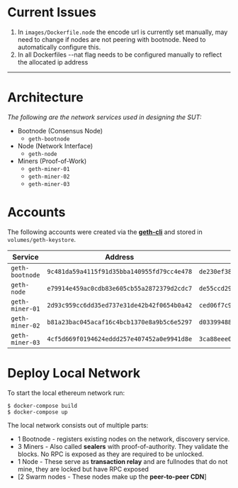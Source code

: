 # Current Issues
1. In ```images/Dockerfile.node``` the encode url is currently set manually, may need to change if nodes are not peering with bootnode. Need to automatically configure this.
2. In all Dockerfiles --nat flag needs to be configured manually to reflect the allocated ip address

---

# Architecture
*The following are the network services used in designing the SUT:*

- Bootnode (Consensus Node)
    - `geth-bootnode`
- Node (Network Interface)
    - `geth-node`
- Miners (Proof-of-Work)
    - `geth-miner-01`
    - `geth-miner-02`
    - `geth-miner-03`

# Accounts
The following accounts were created via the [**geth-cli**](https://geth.ethereum.org/docs/interface/command-line-options) and stored in `volumes/geth-keystore`.

| Service | Address | Private Key | Password |
| - | - | - | - |
| `geth-bootnode` | `9c481da59a4115f91d35bba140955fd79cc4e478` | `de230ef38051468dfb7758c7cfb2cd136895224fd24fcb1525d646861d4c6fb3` | `pass` |
| `geth-node` | `e79914e459ac0cdb83e605cb55a2872379d2cdc7` | `de55ccd2922f839f88533ee7b5e46a7cbc1e338d57c7406a46d5a1064922cad7` | `pass` |
| `geth-miner-01` | `2d93c959cc6dd35ed737e31de42b42f0654b0a42` | `ced06f7c9ce499ec0bbc9d78a162fcbcaa78f0146a6362c41ed1c5168bb6a265` | `pass` |
| `geth-miner-02` | `b81a23bac045acaf16c4bcb1370e8a9b5c6e5297` | `d03399488878127a6eb734317ebe4d28b49704b40142768328ccbd1b2ba51ec1` | `pass` |
| `geth-miner-03` | `4cf5d669f0194624eddd257e407452a0e9941d8e` | `3ca88eee0a2341ff684646eb25e9d2dd77d1a02623ffc60e8cb3567eb8aea346` | `pass` |

# Deploy Local Network
To start the local ethereum network run:
```
$ docker-compose build
$ docker-compose up
```
The local network consists out of multiple parts:
* 1 Bootnode - registers existing nodes on the network, discovery service.
* 3 Miners - Also called **sealers** with proof-of-authority. They validate the blocks. No RPC is exposed as they are required to be unlocked.
* 1 Node - These serve as **transaction relay** and are fullnodes that do not mine, they are locked but have RPC exposed
* [2 Swarm nodes - These nodes make up the **peer-to-peer CDN**]